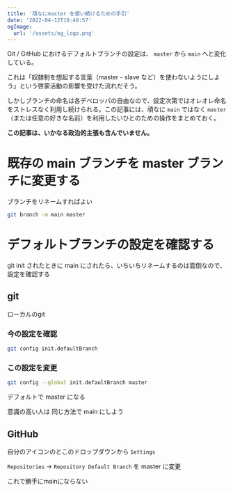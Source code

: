 ```yaml
---
title: '頑なにmaster を使い続けるための手引'
date: '2022-04-12T10:48:57'
ogImage:
  url: '/assets/og_logo.png'
---
```


Git / GitHub におけるデフォルトブランチの設定は、 `master` から `main` へと変化している。

これは「奴隷制を想起する言葉（master - slave など）を使わないようにしよう」という啓蒙活動の影響を受けた流れだそう。

しかしブランチの命名は各デベロッパの自由なので、設定次第ではオレオレ命名をストレスなく利用し続けられる。この記事には、頑なに `main` ではなく `master` （または任意の好きな名前）を利用したいひとのための操作をまとめておく。

**この記事は、いかなる政治的主張も含んでいません。**

# 既存の main ブランチを master ブランチに変更する

ブランチをリネームすればよい

```bash
git branch -m main master
```

# デフォルトブランチの設定を確認する

git init されたときに main にされたら、いちいちリネームするのは面倒なので、設定を確認する

## git

ローカルのgit

### 今の設定を確認

```bash
git config init.defaultBranch
```

### この設定を変更

```bash
git config --global init.defaultBranch master
```

デフォルトで master になる

意識の高い人は 同じ方法で main にしよう

## GitHub

自分のアイコンのとこのドロップダウンから `Settings` 

`Repositories` → `Repository Default Branch` を master に変更

これで勝手にmainにならない